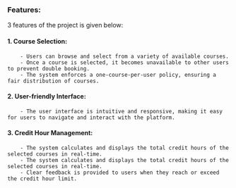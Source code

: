 ### Features:    
3 features of the project is given below: 
#### 1. Course Selection:
        - Users can browse and select from a variety of available courses.
        - Once a course is selected, it becomes unavailable to other users to prevent double booking.
        - The system enforces a one-course-per-user policy, ensuring a fair distribution of courses.
#### 2. User-friendly Interface:  
        - The user interface is intuitive and responsive, making it easy for users to navigate and interact with the platform.
#### 3. Credit Hour Management:  
        - The system calculates and displays the total credit hours of the selected courses in real-time.
        - The system calculates and displays the total credit hours of the selected courses in real-time.
        - Clear feedback is provided to users when they reach or exceed the credit hour limit.


